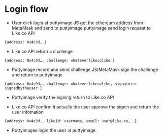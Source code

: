 # Login flow

- User click login at puttyimage
JS get the ethereum address from MetaMask and send to puttyimage
puttyimage send login request to Like.co API

```
{address: 0x4c9d… }
```

- Like.co API return a challenge

```
{address: 0x4c9d…, challenge: whateverlikecolike }
```

- Puttyimage record and send challenge
JS/MetaMask sign the challenge and return to puttyimage

```
{address: 0x4c9d…, challenge: whateverlikecolike, signature: signedbytheuser }
```

- Puttyimage verify the signing return to Like.co API

- Like.co API confirm it actually the user approve the signin and return the user infomation

```
{address: 0x4c9d…, likeId: username, email: user@like.co, …}
```

- Puttyimages login the user at puttyimage